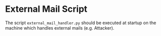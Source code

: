 # External Mail Script

The script `external_mail_handler.py` should be executed at startup on the machine which handles external mails (e.g. Attacker). 
